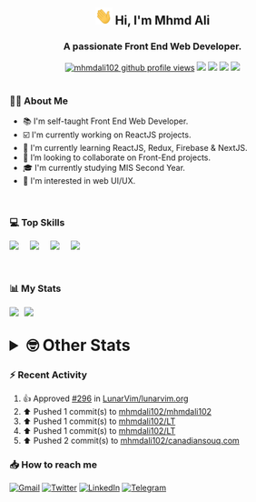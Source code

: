 <h2 align="center"><img src="./Hi.gif" width="30px" height="30px"> Hi, I'm Mhmd Ali</h2>

<h3 align="center">A passionate Front End Web Developer.</h3>

<div align="center">
  <a href="#"><img src="https://komarev.com/ghpvc/?username=mhmdali102&style=for-the-badge&logo=" alt="mhmdali102 github profile views" /></a>
  <a href="https://www.linux.org"><img src="https://img.shields.io/badge/OS-Linux-e06c75?style=for-the-badge&logo=linux" /></a>
	<a href="https://archlinux.org"><img src="https://img.shields.io/badge/DISTRO-Arch-56b6c2?style=for-the-badge&logo=arch-linux" /></a>
	<a href="https://dwm.suckless.org"><img src="https://img.shields.io/badge/WM-DWM-005577?style=for-the-badge&logo=dwm" /></a>
	<a href="https://neovim.io"><img src="https://img.shields.io/badge/IDE-Neovim-98c379?style=for-the-badge&logo=neovim" /></a>
</div>

<br>

### :man_technologist: About Me

- :books: I'm self-taught Front End Web Developer.
- :ballot_box_with_check: I'm currently working on ReactJS projects.
- :dart: I'm currently learning ReactJS, Redux, Firebase & NextJS.
- :eyes: I’m looking to collaborate on Front-End projects.
- :mortar_board: I'm currently studying MIS Second Year.
- :art: I'm interested in web UI/UX.

<br>

### :computer: Top Skills

<div style="display:flex;">
<img width ='36px' src ='https://raw.githubusercontent.com/rahulbanerjee26/githubAboutMeGenerator/main/icons/html.svg' />
<img width ='36px' src ='https://raw.githubusercontent.com/rahulbanerjee26/githubAboutMeGenerator/main/icons/css.svg' />
<img width ='36px' src ='https://raw.githubusercontent.com/rahulbanerjee26/githubAboutMeGenerator/main/icons/javascript.svg' />
<img width ='36px' src ='https://raw.githubusercontent.com/rahulbanerjee26/githubAboutMeGenerator/main/icons/reactjs.svg' />
</div>

<br>
<br>

### :bar_chart: My Stats

<img src="https://github-readme-stats.vercel.app/api?username=mhmdali102&show_icons=true&locale=en" width="49%" /><span style="display:inline-block;width:2%"></span><img src="https://github-readme-streak-stats.herokuapp.com/?user=mhmdali102&" width="49%" />

<br>

<details>
<summary style="font-size: 1.75rem; font-weight: bold;"><strong style="font-size: 1.75rem; font-weight: bold;"> 🤓 Other Stats </strong></summary>
<br>

<!--START_SECTION:waka-->
![Lines of code](https://img.shields.io/badge/From%20Hello%20World%20I%27ve%20Written-259%20Thousand%20lines%20of%20code-blue)

**🐱 My GitHub Data** 

> 🏆 995 Contributions in the Year 2022
 > 
> 📦 332.6 kB Used in GitHub's Storage 
 > 
> 💼 Opted to Hire
 > 
> 📜 24 Public Repositories 
 > 
> 🔑 5 Private Repositories  
 > 
**I'm a Night 🦉** 

```text
🌞 Morning    132 commits    ███░░░░░░░░░░░░░░░░░░░░░░   14.27% 
🌆 Daytime    211 commits    █████░░░░░░░░░░░░░░░░░░░░   22.81% 
🌃 Evening    359 commits    █████████░░░░░░░░░░░░░░░░   38.81% 
🌙 Night      223 commits    ██████░░░░░░░░░░░░░░░░░░░   24.11%

```
📅 **I'm Most Productive on Monday** 

```text
Monday       161 commits    ████░░░░░░░░░░░░░░░░░░░░░   17.41% 
Tuesday      144 commits    ████░░░░░░░░░░░░░░░░░░░░░   15.57% 
Wednesday    123 commits    ███░░░░░░░░░░░░░░░░░░░░░░   13.3% 
Thursday     126 commits    ███░░░░░░░░░░░░░░░░░░░░░░   13.62% 
Friday       91 commits     ██░░░░░░░░░░░░░░░░░░░░░░░   9.84% 
Saturday     137 commits    ███░░░░░░░░░░░░░░░░░░░░░░   14.81% 
Sunday       143 commits    ███░░░░░░░░░░░░░░░░░░░░░░   15.46%

```


📊 **This Week I Spent My Time On** 

```text
⌚︎ Time Zone: Asia/Beirut

💬 Programming Languages: 
TypeScript               5 hrs 42 mins       ████████░░░░░░░░░░░░░░░░░   32.84% 
PHP                      1 hr 49 mins        ██░░░░░░░░░░░░░░░░░░░░░░░   10.53% 
Markdown                 1 hr 36 mins        ██░░░░░░░░░░░░░░░░░░░░░░░   9.23% 
Java                     1 hr 24 mins        ██░░░░░░░░░░░░░░░░░░░░░░░   8.1% 
JavaScript               1 hr 18 mins        ██░░░░░░░░░░░░░░░░░░░░░░░   7.56%

🔥 Editors: 
Neovim                   17 hrs 24 mins      █████████████████████████   100.0%

🐱‍💻 Projects: 
canadiansouq.com         7 hrs 23 mins       ██████████░░░░░░░░░░░░░░░   42.5% 
Unknown Project          3 hrs 39 mins       █████░░░░░░░░░░░░░░░░░░░░   21.05% 
LT                       1 hr 29 mins        ██░░░░░░░░░░░░░░░░░░░░░░░   8.59% 
java                     1 hr 11 mins        █░░░░░░░░░░░░░░░░░░░░░░░░   6.83% 
dotfiles                 1 hr 9 mins         █░░░░░░░░░░░░░░░░░░░░░░░░   6.63%

💻 Operating System: 
Linux                    17 hrs 24 mins      █████████████████████████   100.0%

```

**I Mostly Code in JavaScript** 

```text
JavaScript               13 repos            █████████████░░░░░░░░░░░░   54.17% 
Python                   3 repos             ███░░░░░░░░░░░░░░░░░░░░░░   12.5% 
CSS                      2 repos             ██░░░░░░░░░░░░░░░░░░░░░░░   8.33% 
HTML                     1 repo              █░░░░░░░░░░░░░░░░░░░░░░░░   4.17% 
PHP                      1 repo              █░░░░░░░░░░░░░░░░░░░░░░░░   4.17%

```



 Last Updated on 19/11/2022 18:46:56 UTC
<!--END_SECTION:waka-->

</details>

### :zap: Recent Activity

<!--RECENT_ACTIVITY:start-->
1. 👍 Approved [#296](https://github.com/LunarVim/lunarvim.org/pull/296#pullrequestreview-1187123751) in [LunarVim/lunarvim.org](https://github.com/LunarVim/lunarvim.org)
2. ⬆️ Pushed 1 commit(s) to [mhmdali102/mhmdali102](https://github.com/mhmdali102/mhmdali102)
3. ⬆️ Pushed 1 commit(s) to [mhmdali102/LT](https://github.com/mhmdali102/LT)
4. ⬆️ Pushed 1 commit(s) to [mhmdali102/LT](https://github.com/mhmdali102/LT)
5. ⬆️ Pushed 2 commit(s) to [mhmdali102/canadiansouq.com](https://github.com/mhmdali102/canadiansouq.com)
<!--RECENT_ACTIVITY:end-->

### :inbox_tray: How to reach me

[![Gmail](https://img.shields.io/badge/Gmail-D14836?style=for-the-badge&logo=gmail&logoColor=white)](mailto:mhmdalihsen102@gmail.com)
[![Twitter](https://img.shields.io/badge/Twitter-1DA1F2?style=for-the-badge&logo=twitter&logoColor=white)](https://twitter.com/MhmdAliHsen)
[![LinkedIn](https://img.shields.io/badge/LinkedIn-0077B5?style=for-the-badge&logo=linkedin&logoColor=white)](https://www.linkedin.com/in/mhmd-ali-hsen-66b0671b7/)
[![Telegram](https://img.shields.io/badge/Telegram-2CA5E0?style=for-the-badge&logo=telegram&logoColor=white&bgColor=black)](https://t.me/mhmdalihsen)
